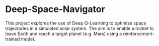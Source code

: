 # Deep-Space-Navigator
This project explores the use of Deep Q-Learning to optimize space trajectories in a simulated solar system. The aim is to enable a rocket to leave Earth and reach a target planet (e.g. Mars) using a reinforcement-trained model.
